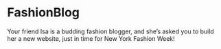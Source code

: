 # FashionBlog
Your friend Isa is a budding fashion blogger, and she’s asked you to build her a new website, just in time for New York Fashion Week!
